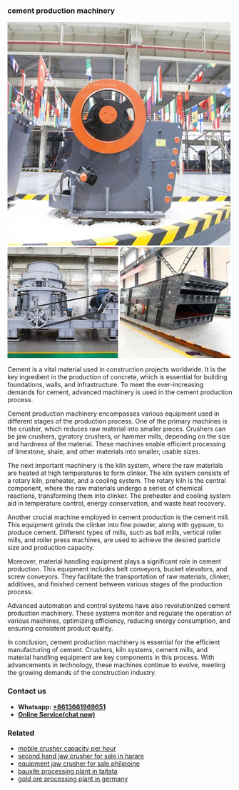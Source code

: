 <h3>cement production machinery</h3><img src='1702260064.jpg' alt=''><p>Cement is a vital material used in construction projects worldwide. It is the key ingredient in the production of concrete, which is essential for building foundations, walls, and infrastructure. To meet the ever-increasing demands for cement, advanced machinery is used in the cement production process.</p><p>Cement production machinery encompasses various equipment used in different stages of the production process. One of the primary machines is the crusher, which reduces raw material into smaller pieces. Crushers can be jaw crushers, gyratory crushers, or hammer mills, depending on the size and hardness of the material. These machines enable efficient processing of limestone, shale, and other materials into smaller, usable sizes.</p><p>The next important machinery is the kiln system, where the raw materials are heated at high temperatures to form clinker. The kiln system consists of a rotary kiln, preheater, and a cooling system. The rotary kiln is the central component, where the raw materials undergo a series of chemical reactions, transforming them into clinker. The preheater and cooling system aid in temperature control, energy conservation, and waste heat recovery.</p><p>Another crucial machine employed in cement production is the cement mill. This equipment grinds the clinker into fine powder, along with gypsum, to produce cement. Different types of mills, such as ball mills, vertical roller mills, and roller press machines, are used to achieve the desired particle size and production capacity.</p><p>Moreover, material handling equipment plays a significant role in cement production. This equipment includes belt conveyors, bucket elevators, and screw conveyors. They facilitate the transportation of raw materials, clinker, additives, and finished cement between various stages of the production process.</p><p>Advanced automation and control systems have also revolutionized cement production machinery. These systems monitor and regulate the operation of various machines, optimizing efficiency, reducing energy consumption, and ensuring consistent product quality.</p><p>In conclusion, cement production machinery is essential for the efficient manufacturing of cement. Crushers, kiln systems, cement mills, and material handling equipment are key components in this process. With advancements in technology, these machines continue to evolve, meeting the growing demands of the construction industry.</p><h3>Contact us</h3><ul><li><strong>Whatsapp:&nbsp;<a href="https://wa.me/8613661969651">+8613661969651</a></strong></li><li><a href="https://swt.shibang-china.com/?git&amp;zhl&amp;cement production machinery"><strong>Online Service(chat now)</strong></a></li></ul><h3>Related</h3><ul><li><a href='mobile crusher capacity per hour.md'>mobile crusher capacity per hour</a></li><li><a href='second hand jaw crusher for sale in harare.md'>second hand jaw crusher for sale in harare</a></li><li><a href='equipment jaw crusher for sale philippine.md'>equipment jaw crusher for sale philippine</a></li><li><a href='bauxite processing plant in taitata.md'>bauxite processing plant in taitata</a></li><li><a href='gold ore processing plant in germany.md'>gold ore processing plant in germany</a></li></ul>